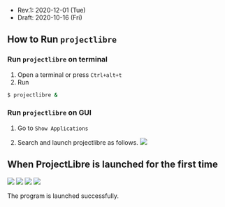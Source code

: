 * Rev.1: 2020-12-01 (Tue)
* Draft: 2020-10-16 (Fri)

## How to Run `projectlibre`

### Run `projectlibre` on terminal

1. Open a terminal or press `Ctrl+alt+t`
2. Run

```bash
$ projectlibre &
```

### Run `projectlibre` on GUI

1. Go to `Show Applications`

2. Search and launch projectlibre as follows.
   <img src="/home/k8smaster/github/tools/projectlibre/images/ProjectLibre-Launch.png">

## 

## When ProjectLibre is launched for the first time



<img src="/home/k8smaster/github/tools/projectlibre/images/ProjectLibre-License.png">

<img src="/home/k8smaster/github/tools/projectlibre/images/ProjectLibre-email_address.png">

<img src="/home/k8smaster/github/tools/projectlibre/images/ProjectLibre-tip_of_the_day.png">

<img src="/home/k8smaster/github/tools/projectlibre/images/ProjectLibre-Launched_successfully.png">

The program is launched successfully.